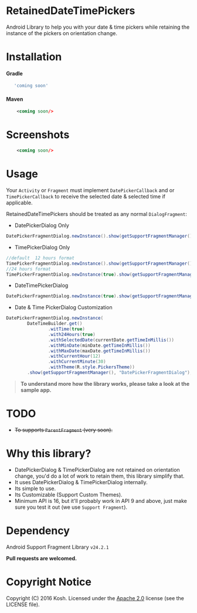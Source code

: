# RetainedDateTimePickers
Android Library to help you with your date & time pickers while retaining the instance of the pickers on orientation change.

# Installation

#### Gradle
```groovy
   'coming soon'
```

#### Maven
```xml
    <coming soon/>
```

Screenshots 
======
```xml
    <coming soon/>
```

Usage
=====

Your `Activity` or `Fragment` must implement `DatePickerCallback` and or `TimePickerCallback` to receive the selected date & selected time if 
applicable.

RetainedDateTimePickers should be treated as any normal `DialogFragment`:

- DatePickerDialog Only 
```java
DatePickerFragmentDialog.newInstance().show(getSupportFragmentManager(), "DatePickerFragmentDialog");
```

- TimePickerDialog Only
```java
//default  12 hours format
TimePickerFragmentDialog.newInstance().show(getSupportFragmentManager(), "TimePickerFragmentDialog");
//24 hours format
TimePickerFragmentDialog.newInstance(true).show(getSupportFragmentManager(), "TimePickerFragmentDialog");
```

- DateTimePickerDialog 
```java
DatePickerFragmentDialog.newInstance(true).show(getSupportFragmentManager(), "DatePickerFragmentDialog");
```

- Date & Time PickerDialog Customization
```java
DatePickerFragmentDialog.newInstance(
        DateTimeBuilder.get()
                .witTime(true)
                .with24Hours(true)
                .withSelectedDate(currentDate.getTimeInMillis())
                .withMinDate(minDate.getTimeInMillis())
                .withMaxDate(maxDate.getTimeInMillis())
                .withCurrentHour(12)
                .withCurrentMinute(30)
                .withTheme(R.style.PickersTheme))
        .show(getSupportFragmentManager(), "DatePickerFragmentDialog");
```


> **To understand more how the library works, please take a look at the sample app.**


TODO
=====

- ~~To supports `ParentFragment` (very soon).~~

# Why this library?

* DatePickerDialog & TimePickerDialog are not retained on orientation change, you'd do a lot of work to retain them, this library simplify that.
* It uses DatePickerDialog & TimePickerDialog internally.
* Its simple to use.
* Its Customizable (Support Custom Themes). 
* Minimum API is 16, but it'll probably work in API 9 and above, just make sure you test it out (we use `Support Fragment`).  


# Dependency

Android Support Fragment Library ``v24.2.1``

**Pull requests are welcomed.**

# Copyright Notice

Copyright (C) 2016 Kosh.
Licensed under the [Apache 2.0](http://www.apache.org/licenses/LICENSE-2.0)
license (see the LICENSE file).
